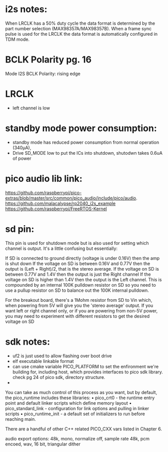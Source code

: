 


# i2s notes:

When LRCLK has a 50% duty cycle the data
format is determined by the part number selection
(MAX98357A/MAX98357B). When a frame sync pulse
is used for the LRCLK the data format is automatically
configured in TDM mode.

# BCLK Polarity pg. 16
Mode I2S BCLK Polarity: rising edge

# LRCLK
- left channel is low


# standby mode power consumption:
- standby mode has reduced power consumption from normal operation (340µA),
- Drive SD_MODE low to put the ICs into shutdown, shutodwn takes 0.6uA of power


# pico audio lib link:
https://github.com/raspberrypi/pico-extras/blob/master/src/common/pico_audio/include/pico/audio.
https://github.com/malacalypse/rp2040_i2s_example
https://github.com/raspberrypi/FreeRTOS-Kernel

# sd pin:
This pin is used for shutdown mode but is also used for setting which channel is output. It's a little confusing but essentially:

If SD is connected to ground directly (voltage is under 0.16V) then the amp is shut down
If the voltage on SD is between 0.16V and 0.77V then the output is (Left + Right)/2, that is the stereo average.
If the voltage on SD is between 0.77V and 1.4V then the output is just the Right channel
If the voltage on SD is higher than 1.4V then the output is the Left channel.
This is compounded by an internal 100K pulldown resistor on SD so you need to use a pullup resistor on SD to balance out the 100K internal pulldown.

For the breakout board, there's a 1Mohm resistor from SD to Vin which, when powering from 5V will give you the 'stereo average' output. If you want left or right channel only, or if you are powering from non-5V power, you may need to experiment with different resistors to get the desired voltage on SD


# sdk notes:

- uf2 is just used to allow flashing over boot drive
- elf executable linkable format
- can use cmake variable PICO_PLATFORM to set the enfironment we're building for, including host, which provides interfaces to pico sdk library. check pg 24 of pico sdk, directory structure.
-

You can take as much control of this process as you want, but by default, the pico_runtime includes these libraries: • pico_crt0 - the runtime entry point and default linker scripts which define memory layout
• pico_standard_link - configuration for link options and pulling in linker scripts
• pico_runtime_init - a default set of initializers to run before reaching main.


There are a handful of other C++ related PICO_CXX vars listed in Chapter 6.


audio export options:
48k, mono, normalize off, sample rate 48k, pcm encoed, wav, 16 bit, triangular dither